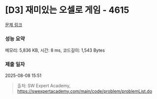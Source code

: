 # [D3] 재미있는 오셀로 게임 - 4615 

[문제 링크](https://swexpertacademy.com/main/code/problem/problemDetail.do?contestProbId=AWQmA4uK8ygDFAXj) 

### 성능 요약

메모리: 5,836 KB, 시간: 8 ms, 코드길이: 1,543 Bytes

### 제출 일자

2025-08-08 15:51



> 출처: SW Expert Academy, https://swexpertacademy.com/main/code/problem/problemList.do
